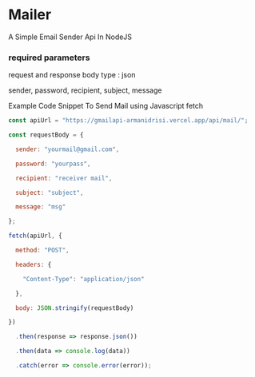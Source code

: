 # Mailer
A Simple Email Sender Api In NodeJS

### required parameters 
request and response body type : json

sender,
password,
recipient,
subject,
message

Example Code Snippet To Send Mail using Javascript fetch

```javascript
const apiUrl = "https://gmailapi-armanidrisi.vercel.app/api/mail/";

const requestBody = {

  sender: "yourmail@gmail.com",

  password: "yourpass",

  recipient: "receiver mail",

  subject: "subject",

  message: "msg"

};

fetch(apiUrl, {

  method: "POST",

  headers: {

    "Content-Type": "application/json"

  },

  body: JSON.stringify(requestBody)

})

  .then(response => response.json())

  .then(data => console.log(data))

  .catch(error => console.error(error));

```
